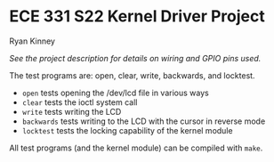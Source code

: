 
# ECE 331 S22 Kernel Driver Project

Ryan Kinney

*See the project description for details on wiring and GPIO pins used.*

The test programs are: open, clear, write, backwards, and locktest.  
- `open` tests opening the /dev/lcd file in various ways  
- `clear` tests the ioctl system call  
- `write` tests writing the LCD  
- `backwards` tests writing to the LCD with the cursor in reverse mode  
- `locktest` tests the locking capability of the kernel module  

All test programs (and the kernel module) can be compiled with `make`.

